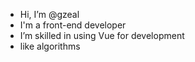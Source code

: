 - Hi, I’m @gzeal
- I'm a front-end developer
- I’m skilled in using Vue for development
- like algorithms
<!---
gggumiiinqiii/gggumiiinqiii is a ✨ special ✨ repository because its `README.md` (this file) appears on your GitHub profile.
You can click the Preview link to take a look at your changes.
--->
